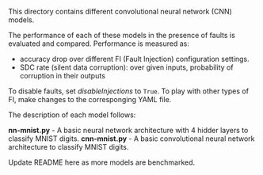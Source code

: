 This directory contains different convolutional neural network (CNN) models.

The performance of each of these models in the presence of faults is evaluated and compared. Performance is measured as:
- accuracy drop over different FI (Fault Injection) configuration settings.
- SDC rate (silent data corruption): over given inputs, probability of corruption in their outputs

To disable faults, set *disableInjections* to `True`. To play with other types of FI, make changes to the corresponging YAML file.

The description of each model follows:

**nn-mnist.py**		- A basic neural network architecture with 4 hidder layers to classify MNIST digits.
**cnn-mnist.py**	- A basic convolutional neural network architecture to classify MNIST digits.

Update README here as more models are benchmarked.
